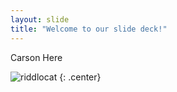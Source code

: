 ```yaml
---
layout: slide
title: "Welcome to our slide deck!"
---
```


Carson Here

![riddlocat](https://octodex.github.com/images/riddlocat.png)
{: .center}
